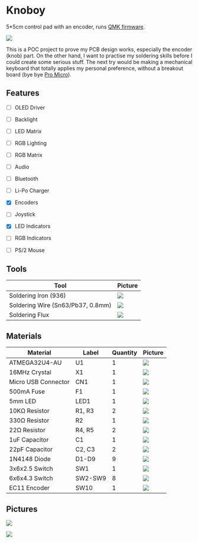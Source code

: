 # Knoboy

5\*5cm control pad with an encoder, runs [QMK firmware](https://github.com/myst729/qmk_firmware/tree/master/keyboards/dg/knoboy).

![](images/knoboy.gif)

This is a POC project to prove my PCB design works, especially the encoder (knob) part. On the other hand, I want to practise my soldering skills before I could create some serious stuff. The next try would be making a mechanical keyboard that totally applies my personal preference, without a breakout board (bye bye [Pro Micro](https://github.com/sparkfun/Pro_Micro)).


## Features

- [ ] OLED Driver
- [ ] Backlight
- [ ] LED Matrix
- [ ] RGB Lighting
- [ ] RGB Matrix
- [ ] Audio
- [ ] Bluetooth
- [ ] Li-Po Charger
- [x] Encoders
- [ ] Joystick
- [x] LED Indicators
- [ ] RGB Indicators
- [ ] PS/2 Mouse


## Tools

| Tool                              | Picture                    |
| --------------------------------- | -------------------------- |
| Soldering Iron (936)              | ![](images/tools/iron.jpg) |
| Soldering Wire (Sn63/Pb37, 0.8mm) | ![](images/tools/wire.jpg) |
| Soldering Flux                    | ![](images/tools/flux.jpg) |


## Materials

| Material            | Label                                  | Quantity | Picture                                  |
| ------------------- | -------------------------------------- | -------- | ---------------------------------------- |
| ATMEGA32U4-AU       | U1                                     | 1        | ![](images/materials/atmega32u4-au.jpg)  |
| 16MHz Crystal       | X1                                     | 1        | ![](images/materials/crystal-16mhz.jpg)  |
| Micro USB Connector | CN1                                    | 1        | ![](images/materials/micro-usb.jpg)      |
| 500mA Fuse          | F1                                     | 1        | ![](images/materials/fuse-500ma.jpg)     |
| 5mm LED             | LED1                                   | 1        | ![](images/materials/led-5mm.jpg)        |
| 10KΩ Resistor       | R1, R3                                 | 2        | ![](images/materials/resisitor-10k.jpg)  |
| 330Ω Resistor       | R2                                     | 1        | ![](images/materials/resisitor-330.jpg)  |
| 22Ω Resistor        | R4, R5                                 | 2        | ![](images/materials/resisitor-22.jpg)   |
| 1uF Capacitor       | C1                                     | 1        | ![](images/materials/capacitor-1uf.jpg)  |
| 22pF Capacitor      | C2, C3                                 | 2        | ![](images/materials/capacitor-22pf.jpg) |
| 1N4148 Diode        | D1-D9                                  | 9        | ![](images/materials/diode-1n4148.jpg)   |
| 3x6x2.5 Switch      | SW1                                    | 1        | ![](images/materials/switch-3x6x2.5.jpg) |
| 6x6x4.3 Switch      | SW2-SW9                                | 8        | ![](images/materials/switch-6x6x4.3.jpg) |
| EC11 Encoder        | SW10                                   | 1        | ![](images/materials/encoder-ec11.jpg)   |


## Pictures

![](images/preview.jpg)

![](images/finished.jpg)
